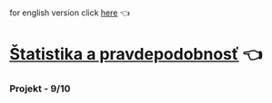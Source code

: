 for english version click [here](README-en.md) :point_left:

# [Štatistika a pravdepodobnosť](https://www.fit.vut.cz/study/course/13575/.cs) :point_left:

### Projekt - 9/10
